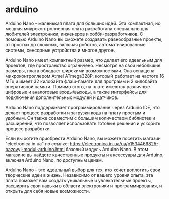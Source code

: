 # arduino
Arduino Nano - маленькая плата для больших идей. Эта компактная, но мощная микроконтроллерная плата разработана специально для любителей электроники, инженеров и хобби-разработчиков. С помощью Arduino Nano вы сможете создавать разнообразные проекты, от простых до сложных, включая роботов, автоматизированные системы, сенсорные устройства и многое другое.

Arduino Nano имеет компактный размер, что делает его идеальным для проектов, где пространство ограничено. Несмотря на свои небольшие размеры, плата обладает широкими возможностями. Она оснащена микроконтроллером Atmel ATmega328P, который работает на частоте 16 МГц и имеет 32 килобайта флэш-памяти для программ и 2 килобайта оперативной памяти. Помимо этого, на плате имеются различные цифровые и аналоговые входы/выходы, а также интерфейсы для подключения дополнительных модулей и датчиков.

Arduino Nano поддерживает программирование через Arduino IDE, что делает процесс разработки и загрузки кода на плату простым и удобным. Он также совместим с большим количеством библиотек и расширений, что позволяет использовать готовые решения и ускорить процесс разработки.

Если вы хотите приобрести Arduino Nano, вы можете посетить магазин "electronica.in.ua" по ссылке: https://electronica.in.ua/ua/p1534466825-bazovyj-modul-arduino.html
базовый модуль Arduino Nano. В этом магазине вы найдете качественные продукты и аксессуары для Arduino, включая Arduino Nano, по доступным ценам.

Arduino Nano - это идеальный выбор для тех, кто хочет воплотить свои творческие идеи в жизнь. Независимо от вашего уровня опыта, эта плата поможет вам создать уникальные и увлекательные проекты, расширить свои навыки в области электроники и программирования, и открыть для себя новые возможности.
